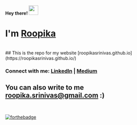 <meta name="google-site-verification" content="gza4CwIjYdVqZd1nd2qc_xJQrxcQ4SVABpPv5ReU4zE" />

<h4> Hey there! <img src="https://raw.githubusercontent.com/roopikasrinivas/roopikasrinivas/main/gifs/wave.gif" width="30px"> </h4>

# I'm [Roopika](https://roopikasrinivas.github.io/)
<br>
## This is the repo for my website [roopikasrinivas.github.io](https://roopikasrinivas.github.io/)
<br>

### Connect with me: [LinkedIn](https://www.linkedin.com/in/roopikasrinivas/) | [Medium](https://medium.com/@roopikasrinivas)

## You can also write to me roopika.srinivas@gmail.com :) 

<br />
 
[![forthebadge](https://forthebadge.com/images/badges/built-with-love.svg)](https://github.com/roopikasrinivas/)



